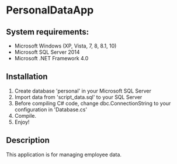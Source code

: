 # PersonalDataApp

## System requirements:

- Microsoft Windows (XP, Vista, 7, 8, 8.1, 10)
- Microsoft SQL Server 2014
- Microsoft .NET Framework 4.0

## Installation

1. Create database 'personal' in your Microsoft SQL Server
2. Import data from 'script_data.sql' to your SQL Server
3. Before compiling C# code, change dbc.ConnectionString to your configuration in 'Database.cs'
4. Compile.
5. Enjoy!

## Description
This application is for managing employee data.

